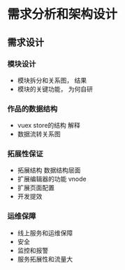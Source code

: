 # 需求分析和架构设计

## 需求设计

### 模块设计

* 模块拆分和关系图， 结果
* 模块的关键功能， 为何自研 

### 作品的数据结构

* vuex store的结构 解释
* 数据流转关系图

### 拓展性保证

* 拓展结构 数据结构层面
* 扩展编辑器的功能 vnode
* 扩展页面配置
* 开发提效

### 运维保障

* 线上服务和运维保障
* 安全
* 监控和报警
* 服务拓展性和流量大